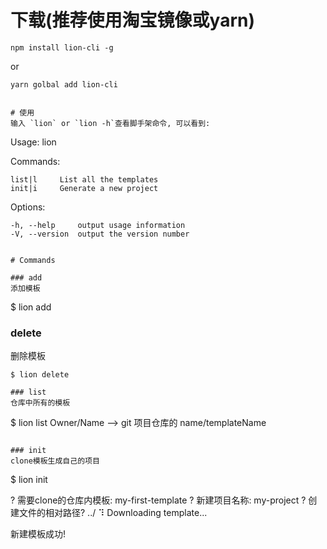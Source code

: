 

# 下载(推荐使用淘宝镜像或yarn)
```
npm install lion-cli -g
```
or
```
yarn golbal add lion-cli


# 使用
输入 `lion` or `lion -h`查看脚手架命令, 可以看到:
```
  Usage: lion <command>


  Commands:

    list|l     List all the templates
    init|i     Generate a new project

  Options:

    -h, --help     output usage information
    -V, --version  output the version number
```

# Commands

### add
添加模板
```
$ lion add

### delete
删除模板
```
$ lion delete

### list
仓库中所有的模板
```
$ lion list
Owner/Name --> git 项目仓库的 name/templateName

```

### init
clone模板生成自己的项目
```
$ lion init

? 需要clone的仓库内模板: my-first-template
? 新建项目名称: my-project
? 创建文件的相对路径? ../
⠹ Downloading template...

新建模板成功!
```










